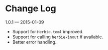 Change Log
==========

1.0.1 — 2015-01-09
* Support for `Herbie.toml` improved.
* Support for calling `herbie-inout` if available.
* Better error handling.
